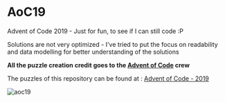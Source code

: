 # AoC19

Advent of Code 2019 - Just for fun, to see if I can still code :P

Solutions are not very optimized - I've tried to put the focus on readability and data modelling for better understanding of the solutions

**All the puzzle creation credit goes to the [Advent of Code](https://adventofcode.com/) crew**

The puzzles of this repository can be found at : [Advent of Code - 2019](https://adventofcode.com/2019/)

![aoc19](https://github.com/user-attachments/assets/e404b8c3-58b3-4acb-be8b-0522c156b308)
